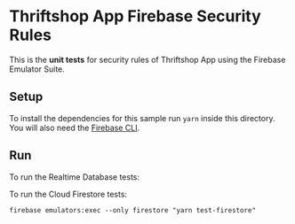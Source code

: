 # Thriftshop App Firebase Security Rules

This is the **unit tests** for security rules
of Thriftshop App using the Firebase Emulator Suite.

## Setup

To install the dependencies for this sample run `yarn` inside this directory.
You will also need the [Firebase CLI](https://firebase.google.com/docs/cli).

## Run

To run the Realtime Database tests:

To run the Cloud Firestore tests:

```
firebase emulators:exec --only firestore "yarn test-firestore"
```
